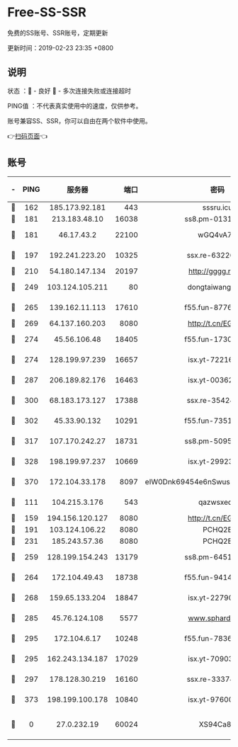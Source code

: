 # Free-SS-SSR

免费的SS账号、SSR账号，定期更新

更新时间：2019-02-23 23:35 +0800

## 说明

状态     ：🙂 - 良好 🙁 - 多次连接失败或连接超时

PING值   ：不代表真实使用中的速度，仅供参考。

账号兼容SS、SSR，你可以自由在两个软件中使用。

👉[扫码页面](https://liesauer.github.io/free-ss-ssr.github.io/)👈

## 账号

|-|PING|服务器|端口|密码|加密方式|区域|
|:----:|:----:|:-----:|-----:|:----:|:----:|:----:|
|🙂|162|185.173.92.181|443|sssru.icu|rc4-md5|RU|
|🙂|181|213.183.48.10|16038|ss8.pm-01318678|rc4-md5|RU|
|🙂|181|46.17.43.2|22100|wGQ4vA7D|aes-256-gcm|RU|
|🙂|197|192.241.223.20|10325|ssx.re-63226148|aes-256-cfb|US|
|🙂|210|54.180.147.134|20197|http://gggg.rocks|chacha20|KR|
|🙂|249|103.124.105.211|80|dongtaiwang.com|aes-256-cfb|US|
|🙂|265|139.162.11.113|17610|f55.fun-87762700|aes-256-cfb|SG|
|🙂|269|64.137.160.203|8080|http://t.cn/EGJIyrl|rc4-md5|CA|
|🙂|274|45.56.106.48|18405|f55.fun-17301402|aes-256-cfb|US|
|🙂|274|128.199.97.239|16657|isx.yt-72216653|aes-256-cfb|SG|
|🙂|287|206.189.82.176|16463|isx.yt-00362323|aes-256-cfb|SG|
|🙂|300|68.183.173.127|17388|ssx.re-35424497|aes-256-cfb|US|
|🙂|302|45.33.90.132|10291|f55.fun-73512768|aes-256-cfb|US|
|🙂|317|107.170.242.27|18731|ss8.pm-50950263|aes-256-cfb|US|
|🙂|328|198.199.97.237|10669|isx.yt-29923675|aes-256-cfb|US|
|🙂|370|172.104.33.178|8097|eIW0Dnk69454e6nSwuspv9DmS201tQ0D|aes-256-cfb|SG|
|🙂|111|104.215.3.176|543|qazwsxedc|aes-256-gcm|JP|
|🙂|159|194.156.120.127|8080|http://t.cn/EGJIyrl|rc4-md5|RU|
|🙂|191|103.124.106.22|8080|PCHQ2E|rc4-md5|US|
|🙂|231|185.243.57.36|8080|PCHQ2E|rc4-md5|US|
|🙂|259|128.199.154.243|13179|ss8.pm-64511599|aes-256-cfb|SG|
|🙂|264|172.104.49.43|18738|f55.fun-94147766|aes-256-cfb|SG|
|🙂|268|159.65.133.204|18847|isx.yt-22790068|aes-256-cfb|SG|
|🙂|285|45.76.124.108|5577|www.sphard.com|aes-256-cfb|AU|
|🙂|295|172.104.6.17|10248|f55.fun-78360191|aes-256-cfb|US|
|🙂|295|162.243.134.187|17029|isx.yt-70903569|aes-256-cfb|US|
|🙂|297|178.128.30.219|16160|ssx.re-33374521|aes-256-cfb|SG|
|🙂|373|198.199.100.178|10840|isx.yt-97600185|aes-256-cfb|US|
|🙁|0|27.0.232.19|60024|XS94Ca8K|xchacha20-ietf-poly1305|HK|
